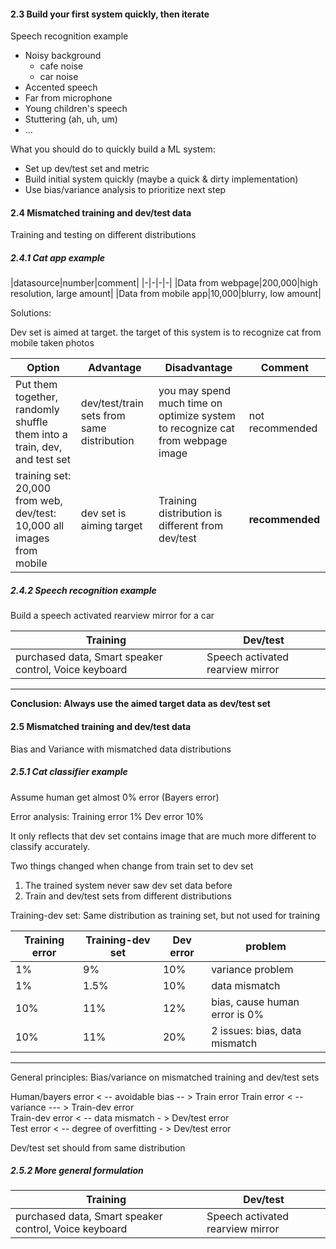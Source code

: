 #### 2.3 Build your first system quickly, then iterate

Speech recognition example

- Noisy background
    - cafe noise
    - car noise
- Accented speech 
- Far from microphone 
- Young children's speech 
- Stuttering (ah, uh, um)
- ... 

What you should do to quickly build a ML system:
- Set up dev/test set and metric 
- Build initial system quickly (maybe a quick & dirty implementation)
- Use bias/variance analysis to prioritize next step


#### 2.4 Mismatched training and dev/test data 
Training and testing on different distributions 


##### 2.4.1 Cat app example

|datasource|number|comment|
|-|-|-|-|
|Data from webpage|200,000|high resolution, large amount|
|Data from mobile app|10,000|blurry, low amount|


Solutions:

Dev set is aimed at target. the target of this system is to recognize cat from mobile taken photos

|Option|Advantage|Disadvantage|Comment|
|-|-|-|-|
|Put them together, randomly shuffle them into a train, dev, and test set|dev/test/train sets from same distribution|you may spend much time on optimize system to recognize cat from webpage image|not recommended|
|training set: 20,000 from web, dev/test: 10,000 all images from mobile|dev set is aiming target|Training distribution is different from dev/test|**recommended**|

##### 2.4.2 Speech recognition example
Build a speech activated rearview mirror for a car

|Training|Dev/test|
|-|-|
|purchased data, Smart speaker control, Voice keyboard| Speech activated rearview mirror|


-----
**Conclusion: Always use the aimed target data as dev/test set**


#### 2.5 Mismatched training and dev/test data 
Bias and Variance with mismatched data distributions 

##### 2.5.1 Cat classifier example

Assume human get almost 0% error (Bayers error)

Error analysis:
Training error    1%
Dev error         10%

It only reflects that dev set contains image that are much more different to classify accurately.

Two things changed when change from train set to dev set
1. The trained system never saw dev set data before
2. Train and dev/test sets from different distributions

Training-dev set: Same distribution as training set, but not used for training 

|Training error|Training-dev set|Dev error|problem|
|-|-|-|-|
|1%|9%|10%|variance problem|
|1%|1.5%|10%|data mismatch|
|10%|11%|12%|bias, cause human error is 0%|
|10%|11%|20%|2 issues: bias, data mismatch|

----
General principles: 
Bias/variance on mismatched training and dev/test sets

Human/bayers error  < -- avoidable bias -- >   Train error
Train error       < -- variance --- >  Train-dev error  
Train-dev error  < -- data mismatch - > Dev/test error  
Test error < -- degree of overfitting - > Dev/test error  

Dev/test set should from same distribution 


##### 2.5.2 More general formulation 

|Training|Dev/test|
|-|-|
|purchased data, Smart speaker control, Voice keyboard| Speech activated rearview mirror|





























